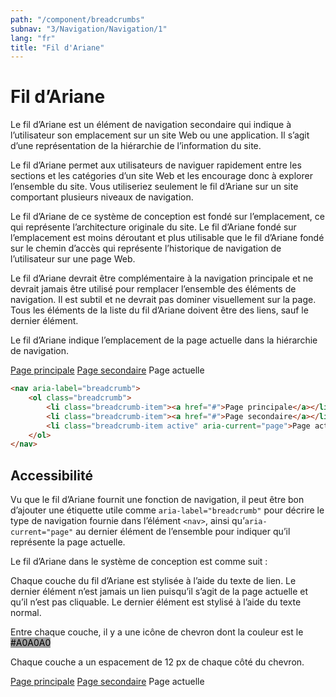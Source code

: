 ```yaml
---
path: "/component/breadcrumbs"
subnav: "3/Navigation/Navigation/1"
lang: "fr"
title: "Fil d'Ariane"
---
```


<helmet>
<title> Fil d'Ariane - Système de conception Aurora </title>
</helmet>

# Fil d’Ariane

Le fil d’Ariane est un élément de navigation secondaire qui indique à l’utilisateur son emplacement sur un site Web ou une application. Il s’agit d’une représentation de la hiérarchie de l’information du site.

Le fil d’Ariane permet aux utilisateurs de naviguer rapidement entre les sections et les catégories d’un site Web et les encourage donc à explorer l’ensemble du site. Vous utiliseriez seulement le fil d’Ariane sur un site comportant plusieurs niveaux de navigation.

Le fil d’Ariane de ce système de conception est fondé sur l’emplacement, ce qui représente l’architecture originale du site. Le fil d’Ariane fondé sur l’emplacement est moins déroutant et plus utilisable que le fil d’Ariane fondé sur le chemin d’accès qui représente l’historique de navigation de l’utilisateur sur une page Web.

Le fil d’Ariane devrait être complémentaire à la navigation principale et ne devrait jamais être utilisé pour remplacer l’ensemble des éléments de navigation. Il est subtil et ne devrait pas dominer visuellement sur la page. Tous les éléments de la liste du fil d’Ariane doivent être des liens, sauf le dernier élément.

<documentationtabs remove="react">
      <doctabpanel type="html">
          
Le fil d’Ariane indique l’emplacement de la page actuelle dans la hiérarchie de navigation.

<breadcrumb>
    <breadcrumbitem><a href="#">Page principale</a></breadcrumbitem>
    <breadcrumbitem><a href="#">Page secondaire</a></breadcrumbitem>
    <breadcrumbitem active="true">Page actuelle</breadcrumbitem>
</breadcrumb>

```html
<nav aria-label="breadcrumb">
    <ol class="breadcrumb">
        <li class="breadcrumb-item"><a href="#">Page principale</a></li>
        <li class="breadcrumb-item"><a href="#">Page secondaire</a></li>
        <li class="breadcrumb-item active" aria-current="page">Page actuelle</li>
    </ol>
</nav>
```

## Accessibilité

Vu que le fil d’Ariane fournit une fonction de navigation, il peut être bon d’ajouter une étiquette utile comme `aria-label="breadcrumb"` pour décrire le type de navigation fournie dans l’élément `<nav>`, ainsi qu’`aria-current="page"` au dernier élément de l’ensemble pour indiquer qu’il représente la page actuelle.


</doctabpanel>
    <doctabpanel type="design">
          
Le fil d’Ariane dans le système de conception est comme suit :


Chaque couche du fil d’Ariane est stylisée à l’aide du texte de lien. Le dernier élément n’est jamais un lien puisqu’il s’agit de la page actuelle et qu’il n’est pas cliquable. Le dernier élément est stylisé à l’aide du texte normal.

Entre chaque couche, il y a une icône de chevron dont la couleur est le <badge style="background-color: #A0A0A0; color:black">#A0A0A0</badge>

Chaque couche a un espacement de 12 px de chaque côté du chevron.

<breadcrumb>
    <breadcrumbitem><a href="#">Page principale</a></breadcrumbitem>
    <breadcrumbitem><a href="#">Page secondaire</a></breadcrumbitem>
    <breadcrumbitem active="true">Page actuelle</breadcrumbitem>
</breadcrumb>

</doctabpanel>
    </documentationtabs>


